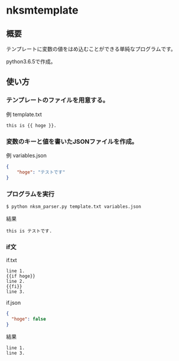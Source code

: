 # nksmtemplate

## 概要

テンプレートに変数の値をはめ込むことができる単純なプログラムです。

python3.6.5で作成。

## 使い方

### テンプレートのファイルを用意する。

例 template.txt
```
this is {{ hoge }}.
```

### 変数のキーと値を書いたJSONファイルを作成。

例 variables.json
```json
{
    "hoge": "テストです"
}
```

### プログラムを実行

```sh
$ python nksm_parser.py template.txt variables.json
```

結果
```
this is テストです.
```

### if文

if.txt 
```
line 1.
{{if hoge}}
line 2.
{{fi}}
line 3.
```
if.json
```json
{
  "hoge": false
}
```
結果
```
line 1.
line 3.
```
